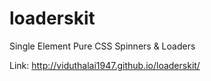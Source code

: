 loaderskit
==========

Single Element Pure CSS Spinners &amp; Loaders

Link: http://viduthalai1947.github.io/loaderskit/
